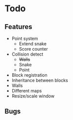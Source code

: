 # Todo

## Features

* Point system
	* Extend snake
	* Score counter
* Collision detect
	* ~~Walls~~
	* Snake
	* Point
* Block registration
* Inheritance between blocks
* Walls
* Different maps
* Resize/scale window

## Bugs
